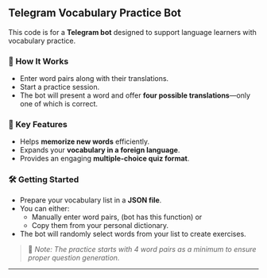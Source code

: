 ## Telegram Vocabulary Practice Bot

This code is for a **Telegram bot** designed to support language learners with vocabulary practice.

### 📘 How It Works
- Enter word pairs along with their translations.
- Start a practice session.
- The bot will present a word and offer **four possible translations**—only one of which is correct.

### 🎯 Key Features
- Helps **memorize new words** efficiently.
- Expands your **vocabulary in a foreign language**.
- Provides an engaging **multiple-choice quiz format**.

### 🛠️ Getting Started
- Prepare your vocabulary list in a **JSON file**.
- You can either:
  - Manually enter word pairs, (bot has this function) or
  - Copy them from your personal dictionary.
- The bot will randomly select words from your list to create exercises.

> 🔹 *Note: The practice starts with 4 word pairs as a minimum to ensure proper question generation.*

---

